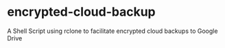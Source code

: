 # encrypted-cloud-backup
A Shell Script using rclone to facilitate encrypted cloud backups to Google Drive
